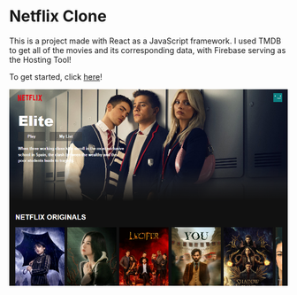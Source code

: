 # Netflix Clone

This is a project made with React as a JavaScript framework.
I used TMDB to get all of the movies and its corresponding data, with Firebase serving as the Hosting Tool!


To get started, click [here](https://netflix-clone-6be83.web.app/)!

![Screenshot](/public/project-preview.png)

